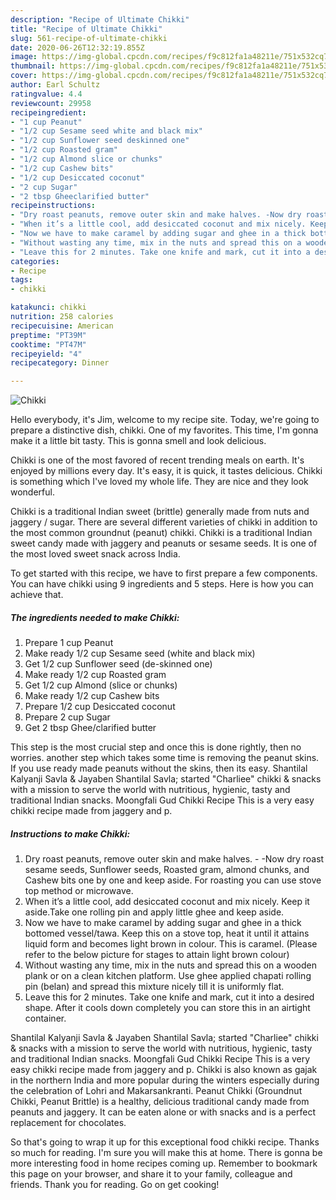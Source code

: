 ```yaml
---
description: "Recipe of Ultimate Chikki"
title: "Recipe of Ultimate Chikki"
slug: 561-recipe-of-ultimate-chikki
date: 2020-06-26T12:32:19.855Z
image: https://img-global.cpcdn.com/recipes/f9c812fa1a48211e/751x532cq70/chikki-recipe-main-photo.jpg
thumbnail: https://img-global.cpcdn.com/recipes/f9c812fa1a48211e/751x532cq70/chikki-recipe-main-photo.jpg
cover: https://img-global.cpcdn.com/recipes/f9c812fa1a48211e/751x532cq70/chikki-recipe-main-photo.jpg
author: Earl Schultz
ratingvalue: 4.4
reviewcount: 29958
recipeingredient:
- "1 cup Peanut"
- "1/2 cup Sesame seed white and black mix"
- "1/2 cup Sunflower seed deskinned one"
- "1/2 cup Roasted gram"
- "1/2 cup Almond slice or chunks"
- "1/2 cup Cashew bits"
- "1/2 cup Desiccated coconut"
- "2 cup Sugar"
- "2 tbsp Gheeclarified butter"
recipeinstructions:
- "Dry roast peanuts, remove outer skin and make halves. -Now dry roast sesame seeds, Sunflower seeds, Roasted gram, almond chunks, and Cashew bits one by one and keep aside. For roasting you can use stove top method or microwave."
- "When it’s a little cool, add desiccated coconut and mix nicely. Keep it aside.Take one rolling pin and apply little ghee and keep aside."
- "Now we have to make caramel by adding sugar and ghee in a thick bottomed vessel/tawa. Keep this on a stove top, heat it until it attains liquid form and becomes light brown in colour. This is caramel. (Please refer to the below picture for stages to attain light brown colour)"
- "Without wasting any time, mix in the nuts and spread this on a wooden plank or on a clean kitchen platform. Use ghee applied chapati rolling pin (belan) and spread this mixture nicely till it is uniformly flat."
- "Leave this for 2 minutes. Take one knife and mark, cut it into a desired shape. After it cools down completely you can store this in an airtight container."
categories:
- Recipe
tags:
- chikki

katakunci: chikki 
nutrition: 258 calories
recipecuisine: American
preptime: "PT39M"
cooktime: "PT47M"
recipeyield: "4"
recipecategory: Dinner

---
```



![Chikki](https://img-global.cpcdn.com/recipes/f9c812fa1a48211e/751x532cq70/chikki-recipe-main-photo.jpg)

Hello everybody, it's Jim, welcome to my recipe site. Today, we're going to prepare a distinctive dish, chikki. One of my favorites. This time, I'm gonna make it a little bit tasty. This is gonna smell and look delicious.

Chikki is one of the most favored of recent trending meals on earth. It's enjoyed by millions every day. It's easy, it is quick, it tastes delicious. Chikki is something which I've loved my whole life. They are nice and they look wonderful.

Chikki is a traditional Indian sweet (brittle) generally made from nuts and jaggery / sugar. There are several different varieties of chikki in addition to the most common groundnut (peanut) chikki. Chikki is a traditional Indian sweet candy made with jaggery and peanuts or sesame seeds. It is one of the most loved sweet snack across India.


To get started with this recipe, we have to first prepare a few components. You can have chikki using 9 ingredients and 5 steps. Here is how you can achieve that.

<!--inarticleads1-->

##### The ingredients needed to make Chikki:

1. Prepare 1 cup Peanut
1. Make ready 1/2 cup Sesame seed (white and black mix)
1. Get 1/2 cup Sunflower seed (de-skinned one)
1. Make ready 1/2 cup Roasted gram
1. Get 1/2 cup Almond (slice or chunks)
1. Make ready 1/2 cup Cashew bits
1. Prepare 1/2 cup Desiccated coconut
1. Prepare 2 cup Sugar
1. Get 2 tbsp Ghee/clarified butter


This step is the most crucial step and once this is done rightly, then no worries. another step which takes some time is removing the peanut skins. If you use ready made peanuts without the skins, then its easy. Shantilal Kalyanji Savla &amp; Jayaben Shantilal Savla; started &#34;Charliee&#34; chikki &amp; snacks with a mission to serve the world with nutritious, hygienic, tasty and traditional Indian snacks. Moongfali Gud Chikki Recipe This is a very easy chikki recipe made from jaggery and p. 

<!--inarticleads2-->

##### Instructions to make Chikki:

1. Dry roast peanuts, remove outer skin and make halves. - -Now dry roast sesame seeds, Sunflower seeds, Roasted gram, almond chunks, and Cashew bits one by one and keep aside. For roasting you can use stove top method or microwave.
1. When it’s a little cool, add desiccated coconut and mix nicely. Keep it aside.Take one rolling pin and apply little ghee and keep aside.
1. Now we have to make caramel by adding sugar and ghee in a thick bottomed vessel/tawa. Keep this on a stove top, heat it until it attains liquid form and becomes light brown in colour. This is caramel. (Please refer to the below picture for stages to attain light brown colour)
1. Without wasting any time, mix in the nuts and spread this on a wooden plank or on a clean kitchen platform. Use ghee applied chapati rolling pin (belan) and spread this mixture nicely till it is uniformly flat.
1. Leave this for 2 minutes. Take one knife and mark, cut it into a desired shape. After it cools down completely you can store this in an airtight container.


Shantilal Kalyanji Savla &amp; Jayaben Shantilal Savla; started &#34;Charliee&#34; chikki &amp; snacks with a mission to serve the world with nutritious, hygienic, tasty and traditional Indian snacks. Moongfali Gud Chikki Recipe This is a very easy chikki recipe made from jaggery and p. Chikki is also known as gajak in the northern India and more popular during the winters especially during the celebration of Lohri and Makarsankranti. Peanut Chikki (Groundnut Chikki, Peanut Brittle) is a healthy, delicious traditional candy made from peanuts and jaggery. It can be eaten alone or with snacks and is a perfect replacement for chocolates. 

So that's going to wrap it up for this exceptional food chikki recipe. Thanks so much for reading. I'm sure you will make this at home. There is gonna be more interesting food in home recipes coming up. Remember to bookmark this page on your browser, and share it to your family, colleague and friends. Thank you for reading. Go on get cooking!
